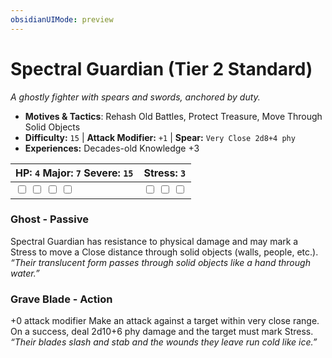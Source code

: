 ```yaml
---
obsidianUIMode: preview
---
```

# Spectral Guardian (Tier 2 Standard)

*A ghostly fighter with spears and swords, anchored by duty.*

- **Motives & Tactics**: Rehash Old Battles, Protect Treasure, Move Through Solid Objects
- **Difficulty:** `15` | **Attack Modifier:** `+1` | **Spear:** `Very Close 2d8+4 phy`
- **Experiences:** Decades-old Knowledge +3

| HP: `4` Major: `7` Severe: `15` | Stress: `3` |
|--|--|
|  <input type="checkbox" unchecked id="0301d03a"> <input type="checkbox" unchecked id="b0c72e91"> <input type="checkbox" unchecked id="a68d28f5"> <input type="checkbox" unchecked id="4f6963a4"> |  <input type="checkbox" unchecked id="fbc8daa6"> <input type="checkbox" unchecked id="2d8c3aa0"> <input type="checkbox" unchecked id="5902b060"> |

### Ghost - Passive

Spectral Guardian has resistance to physical damage and may mark a Stress to move a Close distance through solid objects (walls, people, etc.). *“Their translucent form passes through solid objects like a hand through water.”*

### Grave Blade - Action

+0 attack modifier Make an attack against a target within very close range. On a success, deal 2d10+6 phy damage and the target must mark Stress. *“Their blades slash and stab and the wounds they leave run cold like ice.”*



